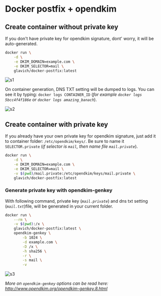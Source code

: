 # Docker postfix + opendkim

## Create container without private key

If you don't have private key for opendkim signature, dont' worry, it will be auto-generated.

```sh
docker run \
	-d \
	-e DKIM_DOMAIN=example.com \
	-e DKIM_SELECTOR=mail \
	glavich/docker-postfix:latest
```

![s1](https://user-images.githubusercontent.com/2729571/37899420-c6ef5bce-30eb-11e8-8caa-551ca1a3af43.gif)

On container generation, DNS TXT setting will be dumped to logs. You can see it by typing: `docker logs CONTAINER_ID` (_for example
`docker logs 5bcc4f4f186e` or `docker logs amazing_banach`_).

![s2](https://user-images.githubusercontent.com/2729571/37899471-e288bbaa-30eb-11e8-9005-c6014da04b13.gif)

## Create container with private key

If you already have your own private key for opendkim signature, just add it to container folder: `/etc/opendkim/keys/`. Be sure to name it
`SELECTOR.private` (_if selector is `mail`, then name file `mail.private`_).

```sh
docker run \
	-d \
	-e DKIM_DOMAIN=example.com \
	-e DKIM_SELECTOR=mail \
	-v $(pwd)/mail.private:/etc/opendkim/keys/mail.private \
	glavich/docker-postfix:latest
```

### Generate private key with opendkim-genkey

With following command, private key (_`mail.private`_) and dns txt setting (_`mail.txt`_)file, will be generated in your current folder.

```sh
docker run \
	--rm \
	-v $(pwd):/x \
	glavich/docker-postfix:latest \
	opendkim-genkey \
		-b 1024 \
		-d example.com \
		-D /x \
		-h sha256 \
		-r \
		-s mail \
		-v
```

![s3](https://user-images.githubusercontent.com/2729571/37899518-01ff82ac-30ec-11e8-845c-7318753f349d.gif)

_More on `opendkim-genkey` options can be read here: http://www.opendkim.org/opendkim-genkey.8.html_
